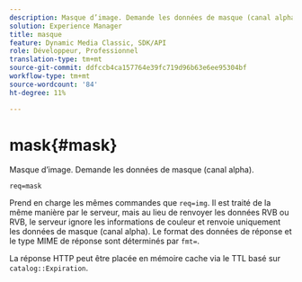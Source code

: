 ```yaml
---
description: Masque d’image. Demande les données de masque (canal alpha).
solution: Experience Manager
title: masque
feature: Dynamic Media Classic, SDK/API
role: Développeur, Professionnel
translation-type: tm+mt
source-git-commit: ddfccb4ca157764e39fc719d96b63e6ee95304bf
workflow-type: tm+mt
source-wordcount: '84'
ht-degree: 11%

---
```



# mask{#mask}

Masque d’image. Demande les données de masque (canal alpha).

`req=mask`

Prend en charge les mêmes commandes que `req=img`. Il est traité de la même manière par le serveur, mais au lieu de renvoyer les données RVB ou RVB, le serveur ignore les informations de couleur et renvoie uniquement les données de masque (canal alpha). Le format des données de réponse et le type MIME de réponse sont déterminés par `fmt=`.

La réponse HTTP peut être placée en mémoire cache via le TTL basé sur `catalog::Expiration`.
